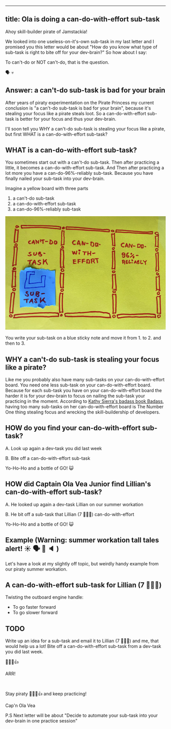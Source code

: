 
---
title: Ola is doing a can-do-with-effort sub-task
---

Ahoy skill-builder pirate of Jamstackia!

We looked into one useless-on-it's-own sub-task in my last letter and I promised you this letter would be about "How do you know what type of sub-task is right to bite off for your dev-brain?" So how about I say:

To can't-do or NOT can't-do, that is the question.

🗣️ 💀

## Answer: a can't-do sub-task is bad for your brain

After years of piraty experimentation on the Pirate Princess my current conclusion is "a can't-do sub-task is bad for your brain", because it's stealing your focus like a pirate steals loot. So a can-do-with-effort sub-task is better for your focus and thus your dev-brain.

I'll soon tell you WHY a can't-do sub-task is stealing your focus like a pirate, but first WHAT is a can-do-with-effort sub-task?

##  WHAT is a can-do-with-effort sub-task?

You sometimes start out with a can't-do sub-task. Then after practicing a little, it becomes a can-do-with-effort sub-task. And Then after practicing a lot more you have a can-do-96%-reliably sub-task. Because you have finally nailed your sub-task into your dev-brain.

Imagine a yellow board with three parts
1. a can't-do sub-task
2. a can-do-with-effort sub-task
3. a can-do-96%-reliably sub-task

![sub-task-board](./sub-task-board.png)

You write your sub-task on a blue sticky note and move it from 1. to 2. and then to 3.

## WHY a can't-do sub-task is stealing your focus like a pirate?

Like me you probably also have many sub-tasks on your can-do-with-effort board. You need one less sub-task on your can-do-with-effort board. Because for each sub-task you have on your can-do-with-effort board the harder it is for your dev-brain to focus on nailing the sub-task your practicing in the moment. According to [Kathy Sierra's badass book Badass](https://www.amazon.com/Badass-Making-Awesome-Kathy-Sierra-ebook/dp/B00VAUIM18/), having too many sub-tasks on her can-do-with-effort board is The Number One thing stealing focus and wrecking the skill-buildership of developers.

## HOW do you find your can-do-with-effort sub-task?

A. Look up again a dev-task you did last week

B. Bite off a can-do-with-effort sub-task

Yo-Ho-Ho and a bottle of GO! 😺


## HOW did Captain Ola Vea Junior find Lillian's can-do-with-effort sub-task?

A. He looked up again a dev-task Lillian on our summer workation

B. He bit off a sub-task that Lillian (7 🏴‍☠️👸) can-do-with-effort

Yo-Ho-Ho and a bottle of GO! 😺


## Example (Warning: summer workation tall tales alert! ☀️ 🗣️ 💬 🔈 )

Let's have a look at my slightly off topic, but weirdly handy example from our piraty summer workation.

## A can-do-with-effort sub-task for Lillian (7 🏴‍☠️👸)

Twisting the outboard engine handle:
- To go faster forward
- To go slower forward

## TODO

Write up an idea for a sub-task and email it to Lillian (7 🏴‍☠️👸) and me, that would help us a lot! Bite off a can-do-with-effort sub-task from a dev-task you did last week.

 🏴‍☠️😺👍

ARR!

&nbsp;

Stay piraty 🏴‍☠️😺👍 and keep practicing!


Cap'n Ola Vea

P.S
Next letter will be about "Decide to automate your sub-task into your dev-brain in one practice session"
